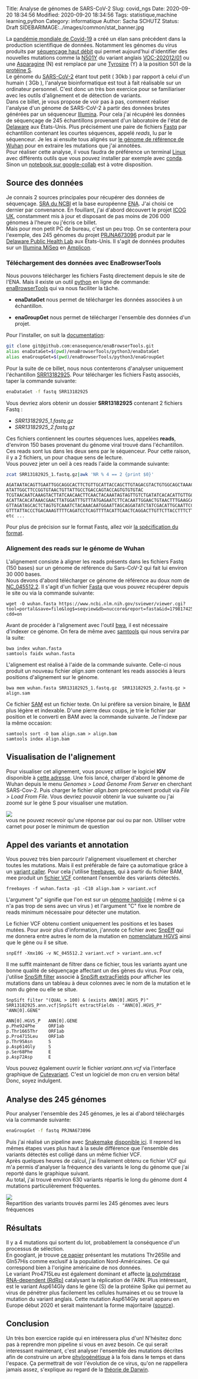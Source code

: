 Title: Analyse de génomes de SARS-CoV-2
Slug: covid_ngs
Date: 2020-09-20 18:34:56
Modified: 2020-09-20 18:34:56
Tags: statistique,machine learning,python
Category: informatique
Author: Sacha SCHUTZ
Status: Draft
SIDEBARIMAGE:../images/common/stat_banner.jpg


La [pandémie mondiale de Covid-19](https://fr.wikipedia.org/wiki/Pand%C3%A9mie_de_Covid-19) a créé un élan sans précédent dans la production scientifique de données. Notamment les génomes du virus produits par [séquençage haut débit](https://fr.wikipedia.org/wiki/S%C3%A9quen%C3%A7age_de_l%27ADN#S%C3%A9quen%C3%A7age_haut_d%C3%A9bit_(HTS)) qui permet aujourd'hui d'identifier des nouvelles mutations comme la [N501Y](https://fr.wikipedia.org/wiki/Variant_501.V2#Mutations) du variant anglais [VOC-202012/01](https://fr.wikipedia.org/wiki/VOC-202012/01) ou une [Asparagine](https://fr.wikipedia.org/wiki/Asparagine) (N) est remplacé par une [Tyrosine](https://fr.wikipedia.org/wiki/Tyrosine) (Y) à la position 501 de la [protéine S](https://fr.wikipedia.org/wiki/P%C3%A9plom%C3%A8re).     
Le génome du [SARS-CoV-2](https://fr.wikipedia.org/wiki/SARS-CoV-2) étant tout  petit ( 30kb ) par rapport à celui d'un humain ( 3Gb ), l'analyse bioinformatique est tout à fait réalisable sur un ordinateur personnel. C'est donc un très bon exercice pour se familiariser avec les outils d'alignement et de détection de variants.  
Dans ce billet, je vous propose de voir pas à pas, comment réaliser l'analyse d'un génome de SARS-CoV-2 à partir des données brutes générées par un séquenceur [Illumina](https://fr.wikipedia.org/wiki/Illumina). Pour cela  j'ai récupéré les données de séquençage de 245 échantillons provenant d'un laboratoire de l'état de [Delaware](https://fr.wikipedia.org/wiki/Delaware) aux États-Unis. Plus précisément une paire de fichiers [Fastq](https://fr.wikipedia.org/wiki/FASTQ) par échantillon contenant les courtes séquences, appelé *reads*, lu par le séquenceur. Je les ai ensuite tous alignés sur [le génome de référence de Wuhan](https://www.ncbi.nlm.nih.gov/nuccore/NC_045512) pour en extraire les mutations que j'ai annotées.      
Pour réaliser cette analyse, il vous faudra de préférence un terminal [Linux](https://fr.wikipedia.org/wiki/Linux) avec différents outils que vous pouvez installer par exemple avec [conda](https://docs.conda.io/en/latest/miniconda.html). Sinon un [notebook sur google-collab](https://colab.research.google.com/drive/1V8EsdFyCmr7fmVkVf09JQhraatTWcd3f) est à votre disposition.

## Source des données 

Je connais 2 sources principales pour récupérer des données de séquençage. [SRA du NCBI](https://www.ncbi.nlm.nih.gov/sra) et la base européenne [ENA](https://www.ebi.ac.uk/ena/browser/home). J'ai choisi ce dernier par convenance.
En fouillant, j'ai d'abord découvert le projet [ICOG UK](https://www.cogconsortium.uk), constamment mis à jour et disposant de pas moins de 206 000 génomes à l'heure ou j'écris ce billet.   
Mais pour mon petit PC de bureau, c'est un peu trop. On se contentera pour l'exemple, des 245 génomes  du projet [PRJNA673096](https://www.ebi.ac.uk/ena/browser/view/PRJNA673096) produit par le [Delaware Public Health Lab](https://www.dhss.delaware.gov/dhss/dph/lab/labs.html) aux États-Unis. Il s'agit de données produites sur un [Illumina MiSeq](https://emea.illumina.com/systems/sequencing-platforms/miseq.html) en [Amplicon](https://dridk.me/ngs.html).

### Téléchargement des données avec EnaBrowserTools

Nous pouvons télécharger les fichiers Fastq directement depuis le site de l'ENA. Mais il existe un outil [python](https://fr.wikipedia.org/wiki/Python_(langage)) en ligne de commande: [enaBrowserTools](https://github.com/enasequence/enaBrowserTools) qui va nous faciliter la tâche.    

- **enaDataGet** nous permet de télécharger les données associées à un échantillon. 

- **enaGroupGet** nous permet de télécharger l'ensemble des données d'un projet. 

Pour l'installer, on suit la [documentation](https://github.com/enasequence/enaBrowserTools/blob/master/README.md): 

```bash
git clone git@github.com:enasequence/enaBrowserTools.git
alias enaDataGet=$(pwd)/enaBrowserTools/python3/enaDataGet
alias enaGroupGet=$(pwd)/enaBrowserTools/python3/enaGroupGet
```

Pour la suite de ce billet, nous nous contenterons d'analyser uniquement l'échantillon [SRR13182925](https://www.ebi.ac.uk/ena/browser/view/SRR13182925). Pour télécharger les fichiers Fastq associés, taper la commande suivante:

```bash
enaDataGet -f fastq SRR13182925    
```

Vous devriez alors obtenir un dossier **SRR13182925** contenant 2 fichiers Fastq : 

- *SRR13182925_1.fastq.gz* 
- *SRR13182925_2.fastq.gz*

Ces fichiers contiennent les courtes séquences lues, appelées **reads**, d'environ 150 bases provenant du génome viral trouvé dans l'échantillon. Ces reads sont lus dans les deux sens par le séquenceur. Pour cette raison, il y a 2 fichiers, un pour chaque sens de lecture.    
Vous pouvez jeter un oeil à ces reads l'aide la commande suivante: 

```bash
zcat SRR13182925_1.fastq.gz|awk 'NR % 4 == 2 {print $0}'
```

```
AGATAATACAGTTGAATTGGCAGGCACTTCTGTTGCATTACCAGCTTGTAGACGTACTGTGGCAGCTAAACTACCAAGTAC
ATATTGGCTTCCGGTGTAACTGTTATTGCCTGACCAGTACCAGTGTGTGTAC
TCGTAACAATCAAAGTACTTATCAACAACTTCAACTACAAATAGTAGTTGTCTGATATCACACATTGTTGGTAGATTATAACGATAGTAGTCATAATCGCTGATAGCAGCATTACCATCCTGAGCAAAGAAGAAGTGTTTTAATTCAACAGAACTTCCTTCCTTAAAGAAACCCTTAGACACAGCAAAGTCATAGAAGTCTTTGTTAAAATTACCGGGTTTGACAGTTTGAAAAGCAACATTGTTAGTAAGTGCAGCTACTGAAAAGCACGTAGTGCGT
ACATTACACATAAACGAACTTATGGATTTGTTTATGAGAATCTTCACAATTGGAACTGTAACTTTGAAGCAAGGTGAAATCAAGGATGCTACTCCTTCAGATTTTGTTCGCGCTACTGCAACGATACCGATACAAGCC
GTTAGATAGCACTCTAGTGTCAAATCTACAAACAATGGAATTAGCAGGATATCTATCGACATTGCAATTCCAAAATAGGCATACACCATCTGTGAATTTGTCAGAATGTGTGGCATAAGAATAGAAT
GTTTATTACCCTGACAAAGTTTTCAGATCCTCAGTTTTACATTCAACTCAGGACTTGTTCTTACCTTTCTTTTCCAATGTTACTTGGTTCCATGCTATACATG
etc ...
```

Pour plus de précision sur le format Fastq, allez voir [la spécification du format](https://fr.wikipedia.org/wiki/FASTQ).
    

### Alignement des reads sur le génome de Wuhan

L'alignement consiste à aligner les reads présents dans les fichiers Fastq (150 bases) sur un génome de référence du Sars-CoV-2 qui fait lui environ 30 000 bases.   
Nous devons d'abord télécharger ce génome de référence au doux nom de [NC_045512.2](https://www.ncbi.nlm.nih.gov/nuccore/NC_045512). Il s'agit d'un fichier [Fasta](https://fr.wikipedia.org/wiki/FASTA_(format_de_fichier)) que vous pouvez récupérer depuis le site ou via la commande suivante:

    wget -O wuhan.fasta https://www.ncbi.nlm.nih.gov/sviewer/viewer.cgi?tool=portal&save=file&log$=seqview&db=nuccore&report=fasta&id=1798174254&extrafeat=null&conwithfeat=on&hide-cdd=on

Avant de procéder à l'alignement avec l'outil [bwa](http://bio-bwa.sourceforge.net/), il est nécessaire d'indexer ce génome. On fera de même avec [samtools](http://www.htslib.org/) qui nous servira par la suite:

    bwa index wuhan.fasta
    samtools faidx wuhan.fasta

L'alignement est réalisé à l'aide de la commande suivante. Celle-ci nous produit un nouveau fichier *align.sam* contenant les reads associés à leurs positions d'alignement sur le génome.

    bwa mem wuhan.fasta SRR13182925_1.fastq.gz  SRR13182925_2.fastq.gz > align.sam 

Ce fichier [SAM](https://samtools.github.io/hts-specs/SAMv1.pdf) est un fichier texte. On lui préfère sa version binaire, le [BAM](https://samtools.github.io/hts-specs/SAMv1.pdf) plus légère et indexable.
D'une pierre deux coups, je trie le fichier par position et le converti en BAM avec la commande suivante. Je l'indexe par la même occasion:

    samtools sort -O bam align.sam > align.bam
    samtools index align.bam 


## Visualisation de l'alignement

Pour visualiser cet alignement, vous pouvez utiliser le logiciel **IGV** disponible à [cette adresse](http://software.broadinstitute.org/software/igv/). Une fois lancé, charger d'abord le génome de Wuhan depuis le menu *Genomes > Load Genome From Server* en cherchant SARS-Cov-2. Puis charger le fichier *align.bam* précocement produit via *File > Load From File*. 
Vous devriez pouvoir obtenir la vue suivante ou j'ai zoomé sur le gène S pour visualiser une mutation.  

<div class="figure">     <img src="../images/covid_ngs/IGV.png" />      <div class="legend"> vous ne pouvez recevoir qu'une réponse par oui ou par non. Utiliser votre carnet pour poser le minimum de question </div> </div>

## Appel des variants et annotation 
Vous pouvez très bien parcourir l'alignement visuellement et chercher toutes les mutations. Mais il est préférable de faire ça automatique grâce à un [variant caller](https://www.researchgate.net/figure/Commonly-used-NGS-variant-calling-software-Download-information-for-these-software-is_tbl1_232077026). Pour cela j'utilise [freebayes](https://github.com/freebayes/freebayes), qui à partir du fichier BAM, mee produit un [fichier VCF](https://en.wikipedia.org/wiki/Variant_Call_Format) contenant l'ensemble des variants détectés.

    freebayes -f wuhan.fasta -p1 -C10 align.bam > variant.vcf 

L'argument "p" signifie que l'on est sur un [génome haploïde](https://fr.wikipedia.org/wiki/Haplo%C3%AFde) ( même si ça n'a pas trop de sens avec un virus ) et l'argument "C" fixe le nombre de reads minimum nécessaire pour détecter une mutation.    

Le fichier VCF obtenu contient uniquement les positions et les bases mutées. Pour avoir plus d'information, j'annote ce fichier avec [SnpEff](https://pcingola.github.io/SnpEff/) qui me donnera entre autres le nom de la mutation en [nomenclature HGVS](https://varnomen.hgvs.org/) ainsi que le gène ou il se situe.

    snpEff -Xmx10G -v NC_045512.2 variant.vcf > variant.ann.vcf

Il me suffit maintenant de filtrer dans ce fichier, tous les variants ayant une bonne qualité de séquençage affectant un des gènes du virus. Pour cela, j'utilise [SnpSift filter](https://pcingola.github.io/SnpEff/ss_filter/) associé à [SnpSift extracFields](https://pcingola.github.io/SnpEff/ss_extractfields/) pour afficher les mutations dans un tableau à deux colonnes avec le nom de la mutation et le nom du gène ou elle se situe.

    SnpSift filter "(QUAL > 100) & (exists ANN[0].HGVS_P)" SRR13182925.ann.vcf|SnpSift extractFields - "ANN[0].HGVS_P" "ANN[0].GENE"

    ANN[0].HGVS_P   ANN[0].GENE
    p.Phe924Phe     ORF1ab
    p.Thr1665Thr    ORF1ab
    p.Pro4715Leu    ORF1ab
    p.Thr95Asn      S
    p.Asp614Gly     S
    p.Ser68Phe      E
    p.Asp72Asp      E
 
Vous pouvez également ouvrir le fichier *variant.ann.vcf* via l'interface graphique de [Cutevariant](https://github.com/labsquare/cutevariant). C'est un logiciel de mon cru en version bêta! Donc, soyez indulgent. 

## Analyse des 245 génomes 

Pour analyser l'ensemble des 245 génomes, je les ai d'abord téléchargés via la commande suivante:

```bash
enaGroupGet -f fastq PRJNA673096
```

Puis j'ai réalisé un pipeline avec [Snakemake](https://snakemake.readthedocs.io/en/stable/) [disponible ici](https://gist.github.com/dridk/c2a7c9c8a6232407bf0c45f4442e6fb6). Il reprend les mêmes étapes vues plus haut à la seule différence que l'ensemble des variants détectés est colligé dans un même fichier VCF.    
Après quelques heures de calcul, j'ai finalement obtenu ce fichier VCF qui m'a permis d'analyser la fréquence des variants le long du génome que j'ai reporté dans le graphique suivant.       
Au total, j'ai trouvé environ 630 variants répartis le long du génome dont 4 mutations particulièrement fréquentes.

<div class="figure">     <img src="../images/covid_ngs/lollipop.png" />      <div class="legend"> Repartition des variants trouvés parmi les 245 génomes avec leurs fréquences </div> </div>

## Résultats
Il y a 4 mutations qui sortent du lot, probablement la conséquence d'un processus de sélection.      
En googlant, je trouve [ce papier](https://www.biorxiv.org/content/10.1101/2020.05.12.092056v1) présentant les mutations Thr265Ile and Gln57His comme exclusif à la population Nord-Américaines. Ce qui correspond bien à l'origine américaine de nos données.   
Le variant Pro4715Leu est également dominant et affecte [la polymérase RNA-dependent (RdRp)](https://fr.wikipedia.org/wiki/ARN_polym%C3%A9rase_ARN-d%C3%A9pendante) catalysant la réplication de l'ARN.
Plus intéressant, est le variant Asp614Gly dans le gène (S) de la protéine Spike qui permet au virus de pénétrer plus facilement les cellules humaines et ou se trouve la mutation du variant anglais. Cette mutation Asp614Gly serait apparu en Europe début 2020 et serait maintenant la forme majoritaire ([source](https://www.news-medical.net/news/20200925/22705/French.aspx)). 

## Conclusion 
Un très bon exercice rapide qui en intéressera plus d'un! N'hésitez donc pas à reprendre mon pipeline si vous en avez besoin.
Ce qui serait interessant maintenant, c'est analyser l'ensemble des mutations décrites afin de construire un arbre [phylogénétique](https://fr.wikipedia.org/wiki/Phylog%C3%A9nie) à la fois dans le temps et dans l'espace. Ça permettrait de voir l'évolution de ce virus, qu'on ne rappellera jamais assez, s'explique au regard de la [théorie de Darwin](https://fr.wikipedia.org/wiki/Charles_Darwin).
















